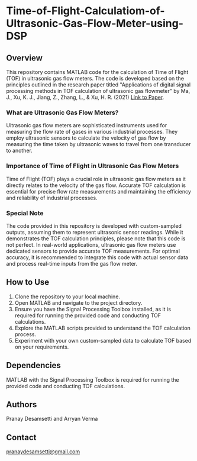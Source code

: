 # Time-of-Flight-Calculatiom-of-Ultrasonic-Gas-Flow-Meter-using-DSP

## Overview
This repository contains MATLAB code for the calculation of Time of Flight (TOF) in ultrasonic gas flow meters. The code is developed based on the principles outlined in the research paper titled "Applications of digital signal processing methods in TOF calculation of ultrasonic gas flowmeter" by Ma, J., Xu, K. J., Jiang, Z., Zhang, L., & Xu, H. R. (2021) [Link to Paper]((https://www.sciencedirect.com/science/article/abs/pii/S0955598621000479)).

### What are Ultrasonic Gas Flow Meters?
Ultrasonic gas flow meters are sophisticated instruments used for measuring the flow rate of gases in various industrial processes. They employ ultrasonic sensors to calculate the velocity of gas flow by measuring the time taken by ultrasonic waves to travel from one transducer to another.

### Importance of Time of Flight in Ultrasonic Gas Flow Meters
Time of Flight (TOF) plays a crucial role in ultrasonic gas flow meters as it directly relates to the velocity of the gas flow. Accurate TOF calculation is essential for precise flow rate measurements and maintaining the efficiency and reliability of industrial processes.

### Special Note
The code provided in this repository is developed with custom-sampled outputs, assuming them to represent ultrasonic sensor readings. While it demonstrates the TOF calculation principles, please note that this code is not perfect. In real-world applications, ultrasonic gas flow meters use dedicated sensors to provide accurate TOF measurements. For optimal accuracy, it is recommended to integrate this code with actual sensor data and process real-time inputs from the gas flow meter.

## How to Use
1. Clone the repository to your local machine.
2. Open MATLAB and navigate to the project directory.
3. Ensure you have the Signal Processing Toolbox installed, as it is required for running the provided code and conducting TOF calculations.
4. Explore the MATLAB scripts provided to understand the TOF calculation process.
5. Experiment with your own custom-sampled data to calculate TOF based on your requirements.
   
## Dependencies
MATLAB with the Signal Processing Toolbox is required for running the provided code and conducting TOF calculations.
 
## Authors
Pranay Desamsetti and Arryan Verma

## Contact
pranaydesamsetti@gmail.com 
